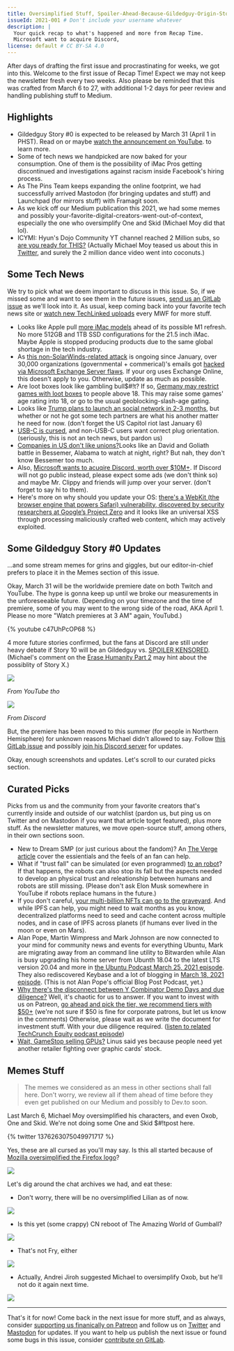 ```yaml
---
title: Oversimplified Stuff, Spoiler-Ahead-Because-Gildedguy-Origin-Story, and more!
issueId: 2021-001 # Don't include your username whatever
description: |
  Your quick recap to what's happened and more from Recap Time.
  Microsoft want to acquire Discord,    
license: default # CC BY-SA 4.0
---
```


After days of drafting the first issue and procrastinating for weeks, we got into this. Welcome to the first issue of Recap Time! Expect we may not keep the newsletter fresh every two weeks. Also please be reminded that this was crafted from March 6 to 27, with additional 1-2 days for peer review and handling publishing stuff to Medium.

<!-- ./highlights.md -->
## Highlights

- Gildedguy Story #0 is expected to be released by March 31 (April 1
in PHST). Read on or maybe [watch the announcement on YouTube](https://www.youtube.com/watch?v=c47UhPcOP68).
to learn more.
- Some of tech news we handpicked are now baked for your consumption.
One of them is the possibility of iMac Pros getting discontinued and
investigations against racism inside Facebook's hiring process.
- As The Pins Team keeps expanding the online footprint, we had successfully
arrived Mastodon (for bringing updates and stuff) and Launchpad (for mirrors
stuff) with Framagit soon.
- As we kick off our Medium publication this 2021, we had some memes and possibly your-favorite-digital-creators-went-out-of-context, especially the one who oversimplify One and Skid (Michael Moy did that lol).
- ICYMI: Hyun's Dojo Community YT channel reached 2 Million subs,
so [are you ready for THIS?](https://www.youtube.com/watch?v=X-lclBxiqBc)
(Actually Michael Moy teased us about this in [Twitter](https://twitter.com/GildedguyArt/status/1372965987688050690),
and surely the 2 million dance video went into coconuts.)

<!-- ./tech-news.md -->
## Some Tech News

We try to pick what we deem important to discuss in this issue. So,
if we missed some and want to see them in the future issues,
[send us an GitLab issue](https://gitlab.com/MadeByThePinsHub/RecapTime/newsletter-archive/issues/new)
as we'll look into it. As usual, keep coming back into your favorite
tech news site or [watch new TechLinked uploads](https://www.youtube.com/channel/UCeeFfhMcJa1kjtfZAGskOCA) every MWF for more stuff.

* Looks like Apple pull [more iMac models](https://www.engadget.com/apple-pulls-imac-models-m1-refresh-103829331.html) ahead of its possible M1 refresh. No more
512GB and 1TB SSD configurations for the 21.5 inch iMac. Maybe Apple is stopped producing products due to
the same global shortage in the tech industry.
* As [this non-SolarWinds-related attack](https://blogs.microsoft.com/on-the-issues/2021/03/02/new-nation-state-cyberattacks/) is ongoing since January, over 30,000 organizations (governmental + commerical)'s emails got [hacked via  Microsoft Exchange Server flaws](https://www.theverge.com/2021/3/5/22316189/microsoft-exchange-server-security-exploit-china-attack-30000-organizations).
If your org uses Exchange Online, this doesn't apply to you. Otherwise, update as much as possible.
* Are loot boxes look like gambling bull$#!t? If so, [Germany may restrict games with loot boxes](https://www.engadget.com/germany-video-game-loot-boxes-adult-requirement-145154466.html) to
people above 18. This may raise some games' age rating into 18, or go to the usual geoblocking-slash-age gating.
* Looks like [Trump plans to launch an social network in 2-3 months](https://www.engadget.com/donald-trump-social-network-211532975.html), but whether
or not he got some tech partners are what his another matter he need for now. (don't forget the US Capitol riot last January 6)
* [USB-C is cursed](https://hackaday.com/2021/03/22/cursed-usb-c-when-plug-orientation-matters/),
and non-USB-C users want correct plug orientation. (seriously, this
is not an tech news, but pardon us)
* [Companies in US don't like unions?](https://www.vox.com/the-highlight/22320009/amazon-bessemer-union-rwdsu-alabama)Looks like an
David and Goliath battle in Bessemer, Alabama to watch at night, right? But nah, they don't know Bessemer too much.
* Also, [Microsoft wants to acuqire Discord, worth over $10M+](https://www.theverge.com/2021/3/22/22345792/microsoft-discord-acquisition-report-10-billion).
If Discord will not go public instead, please expect some ads (we don't think so)
and maybe Mr. Clippy and friends will jump over your server. (don't forget
to say hi to them).
* Here's more on why should you update your OS: [there's a WebKit (the browser engine that powers Safari) vulnerability, discovered by security researchers at Google’s Project Zero](https://techcrunch.com/2021/03/27/apple-releases-iphone-ipad-watch-security-patch-to-fix-zero-day-bug-under-active-attack) and it looks like an universal XSS through processing maliciously crafted web content, which may actively exploited.

<!-- ./storyzero-update-0.md DO-NOT-APPEND:manual-append-only:START -->
## Some Gildedguy Story #0 Updates

...and some stream memes for grins and giggles, but our
editor-in-chief prefers to place it in the Memes section of
this issue.

Okay, March 31 will be the worldwide premiere date on both Twitch
and YouTube. The hype is gonna keep up until we broke our measurements
in the unforeseeable future. (Depending on your timezone and the time
of premiere, some of you may went to the wrong side of the road, AKA
April 1. Please no more "Watch premieres at 3 AM" again, YouTubd.)

{% youtube c47UhPcOP68 %}

4 more future stories confirmed, but the fans at Discord are still
under heavy debate if Story 10 will be an
Gildedguy vs. [SPOILER KENSORED](https://www.youtube.com/watch?v=G7uuttPwLRg&lc=UgyPkusnD-hegITXOXh4AaABAg.8etJwhb-q4X8f7h5uTXLiX).
(Michael's comment on the [Erase Humanity Part 2](https://www.youtube.com/watch?v=G7uuttPwLRg&lc=UgyPkusnD-hegITXOXh4AaABAg)
may hint about the possiblity of Story X.)

![](https://cdn.rtapp.tk/2021-001-ajhalili2006/gilding-with-gold/gg-vs-yoopia-confirmed.png)

*From YouTube tho*

![](https://cdn.rtapp.tk/2021-001-ajhalili2006/gilding-with-gold/gg-vs-yoopia-confirmed-discord1.png)

*From Discord*

But, the premiere has been moved to this summer (for people in
Northern Hemisphere) for unknown reasons Michael didn't allowed to
say. Follow [this GitLab issue](https://gitlab.com/MadeByThePinsHub/RecapTime/newsletter-archive/-/issues/1) and possibly [join his Discord server](https://discord.gg/6SxdeZtaF5) for updates.

Okay, enough screenshots and updates. Let's scroll to our curated picks section.
<!-- ./storyzero-updatd-0.md DO-NOT-APPEND:manual-append-only:END -->

<!-- ./curated-picks.md -->
## Curated Picks

Picks from us and the community from your favorite creators that's currently inside and outside of our watchlist (pardon us,
but ping us on Twitter and on Mastodon if you want that article toget featured), plus more stuff. As the newsletter matures, we move open-source stuff, among others, in their own sections soon.

* New to Dream SMP (or just curious about the fandom)? An [The Verge article](https://www.theverge.com/22338418/dream-smp-youtube-minecraft-fanart-fanfiction-video-edits-fandom)
cover the essientials and the feels of an fan can help.
* What if "trust fall" can be simulated (or even programmed) [to an robot](https://psyche.co/ideas/what-falling-robots-reveal-about-the-absurdity-of-human-trust)?
If that happens, the robots can also stop its fall but the aspects needed to
develop an physical trust and releationship between humans and
robots are still missing. (Please don't ask Elon Musk somewhere in YouTube
if robots replace humans in the future.)
* If you don't careful, [your multi-billion NFTs can go to the graveyard](https://www.theverge.com/2021/3/25/22349242/nft-metadata-explained-art-crypto-urls-links-ipfs).
And while IPFS can help, you might need to wait months as you know,
decentralized platforms need to seed and cache content across multiple
nodes, and in case of IPFS across planets (if humans ever lived in
the moon or even on Mars).
* Alan Pope, Martin Wimpress and Mark Johnson are now connected to
your mind for community news and events for everything Ubuntu,
Mark are migrating away from an command line utility to Bitwarden
while Alan is busy upgrading his home server from Ubunth 18.04 to
the latest LTS version 20.04 and more in
[the Ubuntu Podcast March 25, 2021 episode](https://ubuntupodcast.org/2021/03/25/s14e03-tiny-spider-transmitted/).
They also rediscovered Keybase and a lot of blogging in
[March 18, 2021 episode](https://ubuntupodcast.org/2021/03/18/s14e02-toast-letter-club/).
(This is not Alan Pope's official Blog Post Podcast, yet.)
* [Why there's the disconnect between Y Combinator Demo Days and due diligence?](https://techcrunch.com/2021/03/27/y-combinator-demo-day-dispo-due-diligence) Well, it's chaotic for us to answer.
If you want to invest with us on Patreon, [go ahead and pick the tier, we recommend tiers with $50+](https://www.patreon.com/ThePinsTeam) (we're not sure if $50 is fine for corporate patrons, but let us know in the comments)
Otherwise, please wait as we write the document for investment stuff. With your due diligence required. ([listen to related TechCrunch Equity podcast episode](https://techcrunch.com/2021/03/26/you-can-only-invest-if-you-promise-not-to-read-the-fine-print-ok/))
* [Wait, GameStop selling GPUs?](https://www.theverge.com/2021/3/26/22353287/gamestop-amd-nvidia-gpu-graphics-cards-on-sale-pc-hardware) Linus said yes because people need yet another retailer fighting over graphic cards' stock.

<!-- ./memes-and-stuff.md -->
## Memes Stuff

> The memes we considered as an mess in other sections shall fall here. Don't
worry, we review all if them ahead of time before they even get published on
our Medium and possibly to Dev.to soon.

Last March 6, Michael Moy oversimplified his characters, and even Oxob, One and Skid. We're not doing some
One and Skid $#!tpost here.

{% twitter 1376263075049971717 %}

Yes, these are all cursed as you'll may say. Is this all started because of
[Mozilla oversimplified the Firefox logo](https://www.theverge.com/2019/6/11/18661931/mozilla-firefox-logo-new-design-more-fire-less-fox)?

![](https://cdn.rtapp.tk/2021-001-ajhalili2006/memes-and-stuff/mozilla-killed-the-fox.png)

Let's dig around the chat archives we had, and eat these:

* Don't worry, there will be no oversimplified Lilian as of now.

![](https://cdn.rtapp.tk/2021-001-ajhalili2006/gilding-with-gold/twitch-chat/plz-dont-oversimplify-lillian.png)

* Is this yet (some crappy) CN reboot of The Amazing World of Gumball?

![](https://cdn.rtapp.tk/2021-001-ajhalili2006/gilding-with-gold/twitch-chat/crappy-cn-reboot-lol.png)

* That's not Fry, either

![](https://cdn.rtapp.tk/2021-001-ajhalili2006/gilding-with-gold/twitch-chat/welp-is-this-skid.png)

* Actually, Andrei Jiroh suggested Michael to oversimplify Oxob, but he'll not do it again next time.

![](https://cdn.rtapp.tk/2021-001-ajhalili2006/gilding-with-gold/twitch-chat/plz-dont-give-michael-ideas.png)

---

That's it for now! Come back in the next issue for more stuff, and as always, consider [supporting us finanically on Patreon](https://patreon.com/thepinsteam)
and follow us on [Twitter](https://twitter.com/RecapTime) and [Mastodon](https://mastodon.online/@RecapTime) for
updates. If you want to help us publish the next issue or found some bugs in this issue, consider [contribute on GitLab](https://gitlab.com/MadeByThePinsHub/RecapTime/newsletter-archive).
